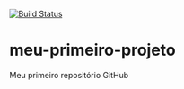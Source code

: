 [![Build Status](https://app.travis-ci.com/juravellar/meu-primeiro-projeto.svg?branch=main)](https://app.travis-ci.com/juravellar/meu-primeiro-projeto)
# meu-primeiro-projeto
Meu primeiro repositório GitHub
